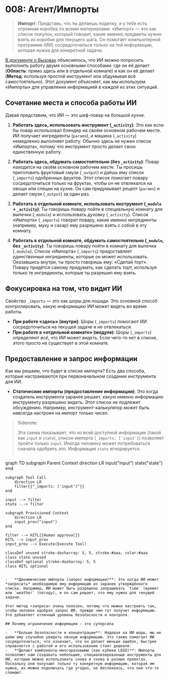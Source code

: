 # 008: Агент/Импорты

> **Импорт:** Представь, что ты делаешь поделку, и у тебя есть огромная коробка со всеми материалами. «Импорт» — это как список покупок, который говорит, какие именно предметы нужно взять из коробки для текущего шага. Он помогает компьютерной программе (ИИ) сосредоточиться только на той информации, которая нужна для конкретной задачи.

[В документе о Вызовах](./004_agent_call.md) объяснялось, что ИИ можно попросить выполнить работу двумя основными способами: где он её делает (**Область**: прямо здесь или в отдельной комнате) и как он её делает (**Метод**: используя простой инструмент или обдумывая всё самостоятельно). Этот документ объясняет, как мы используем «Импорты» для управления информацией в каждой из этих ситуаций.

## Сочетание места и способа работы ИИ

Давай представим, что ИИ — это шеф-повар на большой кухне.

1.  **Работать здесь, использовать инструмент (`_activity`)**: Это как если бы повар использовал блендер на своём основном рабочем месте. ИИ получает ингредиенты (`params`), и машина (`_activity`) немедленно выполняет работу. Обычно здесь не нужен список «Импорта», потому что инструмент просто делает свою единственную работу.

2.  **Работать здесь, обдумать самостоятельно (без `_activity`)**: Повар находится на своём основном рабочем месте. Ты просишь приготовить фруктовый смузи (`_output`) и даёшь ему список (`_imports`) одобренных фруктов. Этот список помогает повару сосредоточиться только на фруктах, чтобы он не отвлекался на овощи или специи на кухне. Он сам придумывает рецепт (`params`) и делает смузи (`_output`) за один раз.

3.  **Работать в отдельной комнате, использовать инструмент (`_module` + `_activity`)**: Ты говоришь повару пойти в специальную комнату для выпечки (`_module`) и использовать духовку (`_activity`). Список «Импорта» (`_imports`) говорит повару, какие именно ингредиенты (например, муку и сахар) ему разрешено взять с собой в эту комнату.

4.  **Работать в отдельной комнате, обдумать самостоятельно (`_module`, без `_activity`)**: Ты говоришь повару пойти в комнату для выпечки (`_module`). Список «Импорта» (`_imports`) предоставляет *единственные* ингредиенты, которые он может использовать. Оказавшись внутри, ты просто говоришь ему: «Сделай торт». Повару придётся самому придумать, как сделать торт, используя только те ингредиенты, которые ты разрешил ему взять.

## Фокусировка на том, что видит ИИ

Свойство `_imports` — это как шоры для лошади. Это основной способ контролировать, какую информацию ИИ может видеть во время работы.

-   **При работе «здесь» (внутри)**: Шоры (`_imports`) помогают ИИ сосредоточиться на текущей задаче и не отвлекаться.
-   **При работе в «отдельной комнате» (модуле)**: Шоры (`_imports`) определяют *всё*, что ИИ может видеть. Если чего-то нет в списке, этого просто не существует в этой комнате.

## Предоставление и запрос информации

Как мы решаем, что будет в списке импорта? Есть два способа, которые настраиваются при первоначальном создании инструмента для ИИ.

-   **Статические импорты (предоставление информации)**: Это когда создатель инструмента заранее решает, какую именно информацию инструменту разрешено видеть. Этот список не подлежит обсуждению. Например, инструмент-калькулятор может быть навсегда настроен на импорт только чисел.

> Sidenote:
> 
> Эта схема показывает, что из всей доступной информации (такой как `input` и `state`), список импорта (`_imports: ['input']`) позволяет пройти только `input`. Иногда человеку может потребоваться сначала одобрить это. Информация `state` игнорируется.
> 
> ```mermaid
graph TD
    subgraph Parent Context
        direction LR
        input("input")
        state("state")
    end

    subgraph Tool Call
        direction LR
        filter{{"_imports: ['input']"}}
    end

    input --> filter
    state -.-> filter

    subgraph Provisioned Context
        direction LR
        input_prov("input")
    end

    filter --> HITL{{Human approval}}
    HITL --> input_prov
    input_prov --> Execute(Execute Tool)

    classDef unused stroke-dasharray: 5, 5, stroke:#aaa, color:#aaa
    class state unused
    classDef optional stroke-dasharray: 5, 5
    class HITL optional
```

-   **Динамические импорты (запрос информации)**: Это когда ИИ может *запросить* необходимую ему информацию из заранее утверждённого списка. Например, ИИ может быть разрешено запрашивать `time` (время) или `weather` (погоду), и он сам решает, что ему нужно для текущей задачи.

Этот метод «запроса» очень полезен, потому что можно настроить так, чтобы человек одобрял запрос ИИ, прежде чем тот получит информацию. Это добавляет отличный уровень безопасности и контроля.

## Почему ограничение информации — это суперсила

-   **Больше безопасности и концентрации**: Надевая на ИИ шоры, мы не даём ему случайно увидеть личную информацию. Это также помогает ИИ сосредоточиться, что означает, что он делает меньше ошибок, быстрее справляется с работой и его использование стоит дешевле.
-   **Делает компоненты многоразовыми (как кубики LEGO)**: Импорты позволяют нам создавать небольшие, специализированные инструменты для ИИ, которые можно использовать снова и снова в разных проектах. Поскольку они получают только ту конкретную информацию, которая им нужна, их можно подключать где угодно, не беспокоясь, что они что-то сломают.
